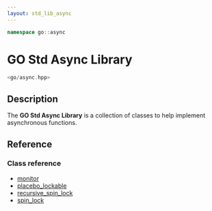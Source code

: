 ```yaml
---
layout: std_lib_async
---
```


```c++
namespace go::async
```

# GO Std Async Library

```c++
<go/async.hpp>
```

## Description

The **GO Std Async Library** is a collection of classes to help implement
asynchronous functions.

## Reference

### Class reference

* [monitor](./class_template_monitor.html)
* [placebo_lockable](./class_placebo_lockable.html)
* [recursive_spin_lock](./class_recursive_spin_lock.html)
* [spin_lock](./class_spin_lock.html)
